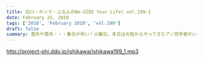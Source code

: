 ```yaml
---
title: 石川・ホンマ・ぶるんのBe-SIDE Your Life! vol.199-1
date: February 25, 2010
tags: ['2010', 'February 2010', 'vol.199']
draft: false
summary: 意外や意外・・・集合が早い！火曜日。本日は大阪からやってきたアノ見学者がいる中でスタート！NAMAE
---
```


http://project-phi.ddo.jp/ishikawa/ishikawa199_1.mp3